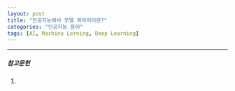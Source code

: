 ```yaml
---
layout: post
title: "인공지능에서 모델 파라미터란?"
categories: "인공지능 용어"
tags: [AI, Machine Lerning, Deep Learning]
---
```





---

##### 참고문헌

1) 


